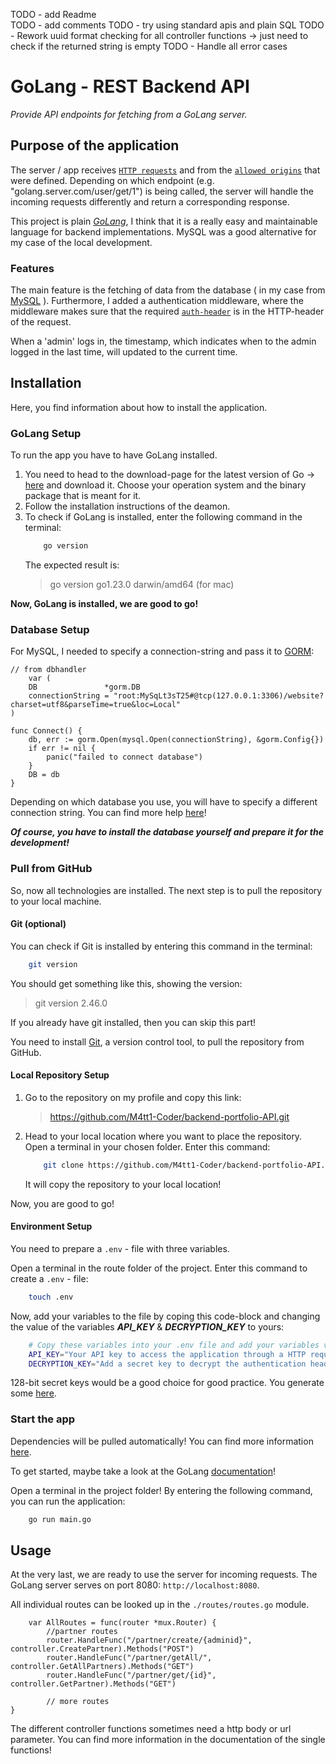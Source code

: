 TODO - add Readme  
TODO - add comments 
TODO - try using standard apis and plain SQL
TODO - Rework uuid format checking for all controller functions -> just need to check if the returned string is empty
TODO - Handle all error cases

# GoLang - REST Backend API

_Provide API endpoints for fetching from a GoLang server._

## Purpose of the application

The server / app receives [`HTTP requests`](https://developer.mozilla.org/en-US/docs/Web/HTTP/Methods) and from the [`allowed origins`](https://developer.mozilla.org/en-US/docs/Web/HTTP/CORS) that were defined. Depending on which endpoint (e.g. "golang.server.com/user/get/1") is being called, the server will handle the incoming requests differently and return a corresponding response.

This project is plain [_GoLang_](https://go.dev/), I think that it is a really easy and maintainable language for backend implementations. MySQL was a good alternative for my case of the local development.

### Features

The main feature is the fetching of data from the database ( in my case from [MySQL](https://www.mysql.com/) ). Furthermore, I added a authentication middleware, where the middleware makes sure that the required [`auth-header`](https://developer.mozilla.org/en-US/docs/Web/HTTP/Headers/Authorization) is in the HTTP-header of the request.

When a 'admin' logs in, the timestamp, which indicates when to the admin logged in the last time, will updated to the current time.  

## Installation

Here, you find information about how to install the application.

### GoLang Setup

To run the app you have to have GoLang installed.

1. You need to head to the download-page for the latest version of Go -> [here](https://go.dev/doc/install) and download it. Choose your operation system and the binary package that is meant for it.
2. Follow the installation instructions of the deamon.
3. To check if GoLang is installed, enter the following command in the terminal:
    ```bash
        go version
    ```
    The expected result is: 
    > go version go1.23.0 darwin/amd64 (for mac)

**Now, GoLang is installed, we are good to go!**

### Database Setup

For MySQL, I needed to specify a connection-string and pass it to [GORM](https://gorm.io/index.html): 

```golang
// from dbhandler
    var (
	DB               *gorm.DB
	connectionString = "root:MySqLt3sT25#@tcp(127.0.0.1:3306)/website?charset=utf8&parseTime=true&loc=Local"
) 

func Connect() {
	db, err := gorm.Open(mysql.Open(connectionString), &gorm.Config{})
	if err != nil {
		panic("failed to connect database")
	}
	DB = db
}
```

Depending on which database you use, you will have to specify a different connection string. You can find more help [here](https://gorm.io/docs/connecting_to_the_database.html)!

**_Of course, you have to install the database yourself and prepare it for the development!_**

### Pull from GitHub

So, now all technologies are installed. The next step is to pull the repository to your local machine. 

#### Git (optional)

You can check if Git is installed by entering this command in the terminal:
```bash
    git version
```

You should get something like this, showing the version:
> git version 2.46.0

If you already have git installed, then you can skip this part!

You need to install [Git](https://git-scm.com/), a version control tool, to pull the repository from GitHub. 

#### Local Repository Setup

1. Go to the repository on my profile and copy this link:
   > https://github.com/M4tt1-Coder/backend-portfolio-API.git

2. Head to your local location where you want to place the repository. Open a terminal in your chosen folder. Enter this command:
    ```bash
        git clone https://github.com/M4tt1-Coder/backend-portfolio-API.git
    ```
    It will copy the repository to your local location!

Now, you are good to go!

#### Environment Setup

You need to prepare a `.env` - file with three variables.

Open a terminal in the route folder of the project. Enter this command to create a `.env` - file: 
```bash
    touch .env
```

Now, add your variables to the file by coping this code-block and changing the value of the variables **_API_KEY_** & **_DECRYPTION_KEY_** to yours:  

```bash
    # Copy these variables into your .env file and add your variables values
    API_KEY="Your API key to access the application through a HTTP request"
    DECRYPTION_KEY="Add a secret key to decrypt the authentication header"
```

128-bit secret keys would be a good choice for good practice. You generate some [here](https://generate-random.org/encryption-key-generator?count=1&bytes=128&cipher=aes-256-cbc&string=&password=).

### Start the app

Dependencies will be pulled automatically! You can find more information [here](https://go.dev/doc/modules/managing-dependencies).

To get started, maybe take a look at the GoLang [documentation](https://go.dev/doc/tutorial/getting-started)!

Open a terminal in the project folder!
By entering the following command, you can run the application:
```bash
    go run main.go
```

## Usage

At the very last, we are ready to use the server for incoming requests. The GoLang server serves on port 8080: `http://localhost:8080`. 

All individual routes can be looked up in the `./routes/routes.go` module.
```golang
    var AllRoutes = func(router *mux.Router) {
	    //partner routes
	    router.HandleFunc("/partner/create/{adminid}", controller.CreatePartner).Methods("POST")
	    router.HandleFunc("/partner/getAll/", controller.GetAllPartners).Methods("GET")
	    router.HandleFunc("/partner/get/{id}", controller.GetPartner).Methods("GET")

        // more routes
}
```

The different controller functions sometimes need a http body or url parameter. You can find more information in the documentation of the single functions!
